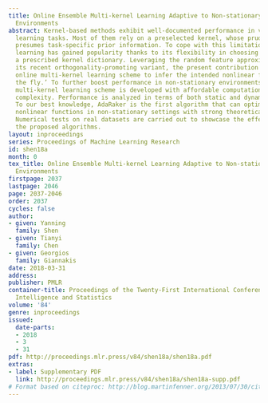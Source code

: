 ```yaml
---
title: Online Ensemble Multi-kernel Learning Adaptive to Non-stationary and Adversarial
  Environments
abstract: Kernel-based methods exhibit well-documented performance in various nonlinear
  learning tasks. Most of them rely on a preselected kernel, whose prudent choice
  presumes task-specific prior information. To cope with this limitation, multi-kernel
  learning has gained popularity thanks to its flexibility in choosing kernels from
  a prescribed kernel dictionary. Leveraging the random feature approximation and
  its recent orthogonality-promoting variant, the present contribution develops an
  online multi-kernel learning scheme to infer the intended nonlinear function ‘on
  the fly.’ To further boost performance in non-stationary environments, an adaptive
  multi-kernel learning scheme is developed with affordable computation and memory
  complexity. Performance is analyzed in terms of both static and dynamic regret.
  To our best knowledge, AdaRaker is the first algorithm that can optimally track
  nonlinear functions in non-stationary settings with strong theoretical guarantees.
  Numerical tests on real datasets are carried out to showcase the effectiveness of
  the proposed algorithms.
layout: inproceedings
series: Proceedings of Machine Learning Research
id: shen18a
month: 0
tex_title: Online Ensemble Multi-kernel Learning Adaptive to Non-stationary and Adversarial
  Environments
firstpage: 2037
lastpage: 2046
page: 2037-2046
order: 2037
cycles: false
author:
- given: Yanning
  family: Shen
- given: Tianyi
  family: Chen
- given: Georgios
  family: Giannakis
date: 2018-03-31
address: 
publisher: PMLR
container-title: Proceedings of the Twenty-First International Conference on Artficial
  Intelligence and Statistics
volume: '84'
genre: inproceedings
issued:
  date-parts:
  - 2018
  - 3
  - 31
pdf: http://proceedings.mlr.press/v84/shen18a/shen18a.pdf
extras:
- label: Supplementary PDF
  link: http://proceedings.mlr.press/v84/shen18a/shen18a-supp.pdf
# Format based on citeproc: http://blog.martinfenner.org/2013/07/30/citeproc-yaml-for-bibliographies/
---
```


